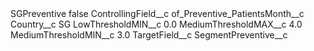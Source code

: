 <?xml version="1.0" encoding="UTF-8"?>
<CustomMetadata xmlns="http://soap.sforce.com/2006/04/metadata" xmlns:xsi="http://www.w3.org/2001/XMLSchema-instance" xmlns:xsd="http://www.w3.org/2001/XMLSchema">
    <label>SGPreventive</label>
    <protected>false</protected>
    <values>
        <field>ControllingField__c</field>
        <value xsi:type="xsd:string">of_Preventive_PatientsMonth__c</value>
    </values>
    <values>
        <field>Country__c</field>
        <value xsi:type="xsd:string">SG</value>
    </values>
    <values>
        <field>LowThresholdMIN__c</field>
        <value xsi:type="xsd:double">0.0</value>
    </values>
    <values>
        <field>MediumThresholdMAX__c</field>
        <value xsi:type="xsd:double">4.0</value>
    </values>
    <values>
        <field>MediumThresholdMIN__c</field>
        <value xsi:type="xsd:double">3.0</value>
    </values>
    <values>
        <field>TargetField__c</field>
        <value xsi:type="xsd:string">SegmentPreventive__c</value>
    </values>
</CustomMetadata>

